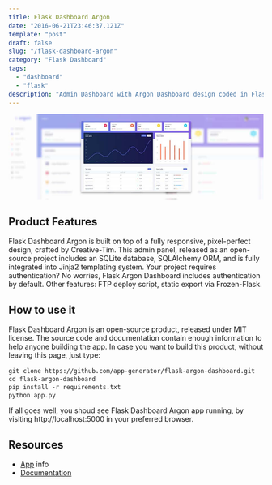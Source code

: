 ```yaml
---
title: Flask Dashboard Argon
date: "2016-06-21T23:46:37.121Z"
template: "post"
draft: false
slug: "/flask-dashboard-argon"
category: "Flask Dashboard"
tags:
  - "dashboard"  
  - "flask"  
description: "Admin Dashboard with Argon Dashboard design coded in Flask."
---
```


![Flask Dashboard Argon](https://raw.githubusercontent.com/app-generator/static/master/flask-argon-dashboard/argon-dashboard-coded-in-flask-cover.jpg)

## Product Features

Flask Dashboard Argon is built on top of a fully responsive, pixel-perfect design, crafted by Creative-Tim. This admin panel, released as an open-source project includes an SQLite database, SQLAlchemy ORM, and is fully integrated into Jinja2 templating system. 
Your project requires authentication? No worries, Flask Argon Dashboard includes authentication by default. 
Other features: FTP deploy script, static export via Frozen-Flask.

## How to use it

Flask Dashboard Argon is an open-source product, released under MIT license. The source code and documentation contain enough information to help anyone building the app. In case you want to build this product, without leaving this page, just type: 

```
git clone https://github.com/app-generator/flask-argon-dashboard.git 
cd flask-argon-dashboard 
pip install -r requirements.txt 
python app.py 
```

If all goes well, you shoud see Flask Dashboard Argon app running, by visiting http://localhost:5000 in your preferred browser. 

## Resources

 - [App](https://appseed.us/admin-dashboards/flask-dashboard-argon) info
 - [Documentation](https://docs.appseed.us/admin-dashboards/flask-dashboard-argon/)
